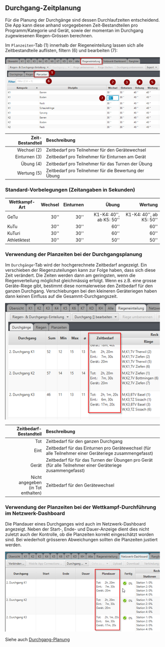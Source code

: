 ## Durchgang-Zeitplanung

Für die Planung der Durchgänge sind dessen Durchlaufzeiten entscheidend. Die App kann diese anhand vorgegebenen Zeit-Bestandteilen pro Programm/Kategorie und Gerät, sowie der momentan im Durchgang zugewiesenen Riegen-Grössen berechnen.

Im `Planzeiten`-Tab (1) innerhalb der Riegeneinteilung lassen sich alle Zeitbestandteile auflisten, filtern (6) und bearbeiten (7):

![](/assets/planzeiten.png)

Zeit-Bestandteil | Beschreibung 
----------------:|:-------------
Wechsel (2)      | Zeitbedarf pro Teilnehmer für den Gerätewechsel
Einturnen (3)    | Zeitbedarf pro Teilnehmer für Einturnen am Gerät
Übung (4)        | Zeitbedarf pro Teilnehmer für das Turnen der Übung
Wertung (5)      | Zeitbedarf pro Teilnehmer für die Bewertung der Übung

### Standard-Vorbelegungen (Zeitangaben in Sekunden)

|Wettkampf-Art|Wechsel|Einturnen|Übung|Wertung|
|-|-:|-:|-:|-:|
|GeTu|30''|30''|K1-K4: 40'', ab K5: 50''|K1-K4: 40'', ab K5: 50''|
|KuTu|30''|30''|60''|60''|
|KuTuri|30''|30''|60''|60''|
|Athletiktest|30''|30''|50''|50''|


### Verwendung der Planzeiten bei der Durchgangsplanung

Im `Durchgänge`-Tab wird der hochgerechnete Zeitbedarf angezeigt. Ein verschieben der Riegenzuteilungen kann zur Folge haben, dass sich diese Zeit verändert. Die Zeiten werden dann am geringsten, wenn die Riegenverteilung möglichst gleichmässig erfolgt. Wenn es z.B. eine grosse Geräte-Riege gibt, bestimmt diese normalerweise den Zeitbedarf für den ganzen Durchgang. Verschiebungen bei den kleineren Geräteriegen haben dann keinen Einfluss auf die Gesammt-Durchgangszeit.

![](/assets/durchgang-zeitbedarf.png)

Zeitbedarf-Bestandteil | Beschreibung 
----------------------:|:-------------
Tot                    | Zeitbedarf für den ganzen Durchgang
Eint                   | Zeitbedarf für das Einturnen pro Gerätewechsel (für alle Teilnehmer einer Geräteriege zusammengefasst)
Gerät                  | Zeitbedarf für für das Turnen der Übungen pro Gerät (für alle Teilnehmer einer Geräteriege zusammengefasst)
Nicht angegeben<br>(in Tot enthalten) | Zeitbedarf für den Gerätewechsel

### Verwendung der Planzeiten bei der Wettkampf-Durchführung im Netzwerk-Dashboard

Die Plandauer eines Durchganges wird auch im Netzwerk-Dashboard angezeigt. Neben der Start-, Ende- und Dauer-Anzeige dient dies nicht zuletzt auch der Kontrolle, ob die Planzeiten korrekt eingeschätzt worden sind. Bei wiederholt grösseren Abweichungen sollten die Planzeiten justiert werden.

![](/assets/planzeiten-netzwerkdashboard.png)

Siehe auch [Durchgang-Planung](durchgang-planung.md)